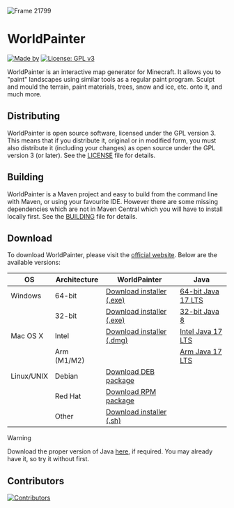 ![Frame 21799](https://github.com/M-U-C-K-A/WorldPainter/assets/96072629/41ebb073-3513-466a-8a15-3ab3770ef1f5)
# WorldPainter
[![Made by](https://img.shields.io/badge/Made%20by-Captain--Chaos-blueviolet)](https://github.com/Captain-Chaos)
[![License: GPL v3](https://img.shields.io/badge/License-GPL%20v3-blue.svg)](https://www.gnu.org/licenses/gpl-3.0)

WorldPainter is an interactive map generator for Minecraft. It allows you to "paint" landscapes using similar tools as a regular paint program. Sculpt and mould the terrain, paint materials, trees, snow and ice, etc. onto it, and much more.

## Distributing

WorldPainter is open source software, licensed under the GPL version 3. This means that if you distribute it, original or in modified form, you must also distribute it (including your changes) as open source under the GPL version 3 (or later). See the [LICENSE](LICENSE) file for details.

## Building

WorldPainter is a Maven project and easy to build from the command line with Maven, or using your favourite IDE. However there are some missing dependencies which are not in Maven Central which you will have to install locally first. See the [BUILDING](BUILDING.md) file for details.

## Download

To download WorldPainter, please visit the [official website](https://www.worldpainter.net/). Below are the available versions:

|        OS             |     Architecture           | WorldPainter                                           | Java                                                   |
|---------------------|----------------|--------------------------------------------------------|--------------------------------------------------------|
| Windows             | 64-bit         | [Download installer (.exe)](/files/worldpainter_2.21.3.exe)    | [64-bit Java 17 LTS](/links/jre-win-64)                    |
|                     | 32-bit         | [Download installer (.exe)](/files/worldpainter_32_2.21.3.exe) | [32-bit Java 8](/links/jre-win-32)                      |
| Mac OS X            | Intel          | [Download installer (.dmg)](/files/worldpainter_2.21.3.dmg)    | [Intel Java 17 LTS](/links/jre-mac-intel)                  |
|                     | Arm (M1/M2)    |                                                        | [Arm Java 17 LTS](/links/jre-mac-arm)                    |
| Linux/UNIX          | Debian         | [Download DEB package](/files/worldpainter_2.21.3.deb)        |                                                        |
|                     | Red Hat        | [Download RPM package](/files/worldpainter_2.21.3.rpm)        |                                                        |
|                     | Other          | [Download installer (.sh)](/files/worldpainter_2.21.3.sh)     |                                                        |

> [!WARNING]  
> Download the proper version of Java [here](https://www.java.com/), if required. You may already have it, so try it without first.



## Contributors


[![Contributors](https://contrib.rocks/image?repo=Captain-Chaos/WorldPainter)](https://github.com/Captain-Chaos/WorldPainter/graphs/contributors)
